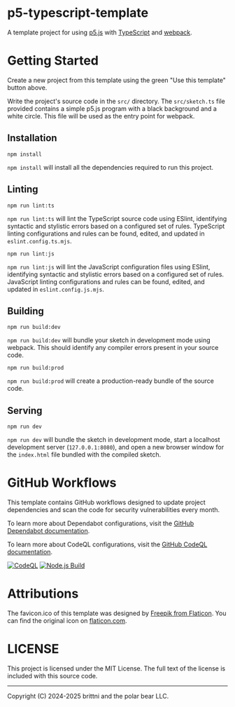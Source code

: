 # p5-typescript-template

A template project for using
[p5.js](https://p5js.org/)
with
[TypeScript](https://www.typescriptlang.org/)
and
[webpack](https://webpack.js.org/).

# Getting Started

Create a new project from this template using the green "Use this template" button above.

Write the project's source code in the `src/` directory.
The `src/sketch.ts` file provided contains a simple p5.js program with a black background and a white circle.
This file will be used as the entry point for webpack.

## Installation

```shell
npm install
```

`npm install` will install all the dependencies required to run this project.

## Linting

```shell
npm run lint:ts
```

`npm run lint:ts` will lint the TypeScript source code using ESlint, identifying syntactic and stylistic errors based on a configured set of rules.
TypeScript linting configurations and rules can be found, edited, and updated in `eslint.config.ts.mjs`.

```shell
npm run lint:js
```

`npm run lint:js` will lint the JavaScript configuration files using ESlint, identifying syntactic and stylistic errors based on a configured set of rules.
JavaScript linting configurations and rules can be found, edited, and updated in `eslint.config.js.mjs`.

## Building

```shell
npm run build:dev
```

`npm run build:dev` will bundle your sketch in development mode using webpack.
This should identify any compiler errors present in your source code.

```shell
npm run build:prod
```

`npm run build:prod` will create a production-ready bundle of the source code.

## Serving

```shell
npm run dev
```

`npm run dev` will bundle the sketch in development mode, start a localhost development server (`127.0.0.1:8080`), and open a new browser window for the `index.html` file bundled with the compiled sketch.

# GitHub Workflows

This template contains GitHub workflows designed to update project dependencies and scan the code for security vulnerabilities every month.

To learn more about Dependabot configurations, visit the
[GitHub Dependabot documentation](https://docs.github.com/en/code-security/dependabot).

To learn more about CodeQL configurations, visit the
[GitHub CodeQL documentation](https://codeql.github.com/docs/).

[![CodeQL](https://github.com/brittni-and-the-polar-bear/p5-typescript-template/actions/workflows/codeql.yml/badge.svg)](https://github.com/brittni-and-the-polar-bear/p5-typescript-template/actions/workflows/codeql.yml)
[![Node.js Build](https://github.com/brittni-and-the-polar-bear/p5-typescript-template/actions/workflows/node-js.yml/badge.svg)](https://github.com/brittni-and-the-polar-bear/p5-typescript-template/actions/workflows/node-js.yml)

# Attributions

The favicon.ico of this template was designed by
[Freepik from Flaticon](https://www.flaticon.com/free-icons/art).
You can find the original icon on
[flaticon.com](https://www.flaticon.com/free-icon/art_1756752?term=art&page=1&position=38&origin=search&related_id=1756752).

# LICENSE

This project is licensed under the MIT License.
The full text of the license is included with this source code.

----

Copyright (C) 2024-2025 brittni and the polar bear LLC.
